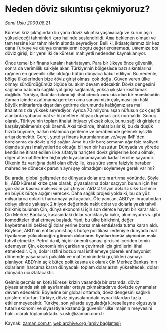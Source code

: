 # Neden döviz sıkıntısı çekmiyoruz?

*Sami Uslu 2009.08.21*

<tr><td class="metin" colspan="2" style="padding-top: 20px; padding-left: 5px; padding-right: 10px;">Küresel kriz çıktığından bu yana döviz sıkıntısı yaşanacağı ve kurun aşırı yükseleceği tahminleri koro halinde seslendirildi. Ama beklenen olmadı ve tam tersine kur tahminlerin altında seyrediyor. Belli ki, iktisatçılarımız bir kez daha Türkiye ve dünya dinamiklerini doğru değerlendiremedi. Ülkemize bol döviz girişi, bir yerel iki de küresel mahiyetli nedenden kaynaklanıyor.</td></tr><tr><td class="metin" colspan="2" style="padding-top: 20px; padding-left: 5px; padding-right: 10px;"><p> Önce temel bir finans kuralını hatırlatayım. Para bir ülkeye önce güvenlik, sonra da verimlilik saikiyle akar. Türkiye'nin bölgesinde bazı sıkıntılarına rağmen en güvenilir ülke olduğu bütün dünyaca kabul ediliyor. Bu nedenle, bölge ülkelerinden bize döviz girişi olması çok doğal. Güven veren ülke olmayı sürdürdüğümüz ölçüde bu akım devam edecektir. Döviz dengesini sağlama babında sağlıklı yol girişi sağlamak, yoksa çıkışları kısıtlamak değildir. Türkiye, Batı'dan teknoloji ithal etmek zorunda olan bir memlekettir. Zaman içinde azaltmamız gereken ama sanayimizin çalışması için hâlâ büyük miktarlarda dışarıdan getirme durumunda kaldığımız ara mal ithalatımız da yüksek seyrediyor. Ayrıca 70 milyonu aşan nüfusun çok çeşitli alanlarda yabancı mal ve hizmetlere ihtiyaç duyması çok normaldir. Sonuç olarak, Türkiye'nin toplam ithalat ihtiyacı yüksek olup, bunu sağlıklı girişlerle karşılayabilmemiz çok önemli. Aksi takdirde, ithalat kısılır ki, bu da düşük hızda büyüme, halkın refahında gerileme ve beraberinde gelecek işsizlik artışı demektir. Gerçi, yurtdışı finans kurumlarından ve/veya IMF'den borçlanma da döviz girişi sağlar. Ama bu tür borçlanmanın ağır faiz maliyeti dışında siyasi maliyetleri de olduğu bilinen bir husustur. Dünyada ve yörede kendisine itimat edilen ülke sıfatıyla hariçten döviz girişlerine konu olmak, diğer alternatiflerden hiçbiriyle kıyaslanamayacak kadar tercihe şayandır. Ülkenin öz varlığına dahil olan döviz ile, kısa süre sonra faiziyle beraber mahrecine dönecek paranın aynı şey olmadığını söylemeye gerek var mı?
<p> Bu arada, global gelişmeler de dünyada dolar arzını artırma yönünde. Şöyle ki, ABD küresel krize çare olarak, piyasalarına dolar saçıyor, bunun için her gün dolar basma makinesini çalıştırıyor. ABD 2 trilyon dolarla ülke tarihinin en büyük bütçe açığını verecek. Daha sağlık projesi yolda ki, bu da yüz milyarlarca dolarlık harcamaya yol açacak. Öte yandan, ABD'ye ihracatından dolayı elinde yaklaşık 2 trilyon değerinde nakit dolar ve dolarla yazılı tahvil birikmiş bulunan Çin, dünya ekonomisi için son derece hayati bir karar aldı. Çin Merkez Bankası, kasasındaki dolar varlıklarıyla bakır, alüminyum vs. gibi komoditeler ithal etmeye başladı. Yani, bu ülke birikimini, değer kaybetmesini beklediği dolar yerine borsa malı emtialarda tutma kararı aldı. Böylece, ABD'nin enflasyonist açık bütçe politikası nedeniyle dünyada mal fiyatlarının yükseleceğini görerek dolarlarını fiyatları henüz şişmeden mala tahvil etmekte. Petrol dahil, hiçbir önemli sanayi girdisini içeriden temin edemeyen Çin, ekonomisinin çarklarını çevirmek için girdilerini ithal etmektedir. Çin, dolar istifini bozup mal istiflemeye giderek enflasyonist dönemde yaşanacak pahalılık ve mal teminindeki güçlükleri aşmayı planlıyor. ABD'nin açık bütçe politikasına ek olarak Çin Merkez Bankası'nın dolarlarını harcama kararı dünyadaki toplam dolar arzını yükseltecek, doları dünyada ucuzlatacaktır.
<p> Gelmiş geçmiş en kötü küresel krizin yaşandığı bir ortamda, döviz piyasalarında sık sık ayarlamalar ortaya çıkmaktadır ve dövizde oynamalar devam edecektir. Böylesine bir global ortamda, döviz dengesini sağlıklı girişlere oturtan Türkiye, döviz piyasalarındaki oynaklıklardan fazla etkilenmeyecektir. Türkiye, son yıllarda uyguladığı küreselleşme olgusuyla tutarlı ekonomi ve siyasetiyle kazandığı güvenilir ülke imajının meyvesini haklı olarak toplamaktadır. s.uslu@zaman.com.tr<br/></p></p></p></td></tr>

Kaynak: [zaman.com.tr](http://zaman.com.tr/yazar.do?yazino=882876), [web.archive.org (arşiv bağlantısı)](http://web.archive.org/web/20090831023443/http://www.zaman.com.tr:80/yazar.do?yazino=882876)

